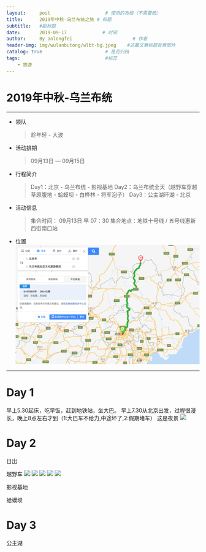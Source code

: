 ```yaml
---
layout:     post                    # 使用的布局（不需要改）
title:      2019年中秋-乌兰布统之旅 # 标题
subtitle:   #副标题
date:       2019-09-17             # 时间
author:     By anlongfei                      # 作者
header-img: img/wulanbutong/wlbt-bg.jpeg    #这篇文章标题背景图片
catalog: true                       # 是否归档
tags:                               #标签
    - 旅游
---
```


# 2019年中秋-乌兰布统

-----

* 领队
    > 趁年轻 - 大波
* 活动排期
    > 09月13日 — 09月15日
* 行程简介
    > Day1：北京 - 乌兰布统 - 影视基地
    > Day2：乌兰布统全天（越野车穿越草原腹地 - 蛤蟆坝 - 白桦林 - 将军泡子）
    > Day3：公主湖环湖 - 北京
* 活动信息
    > 集合时间： 09月13日  早 07：30
    > 集合地点：地铁十号线 / 五号线惠新西街南口站
* 位置
![](/img/wulanbutong/bj2wlbt.png)

-----


# Day 1
早上5.30起床，吃早饭，赶到地铁站，坐大巴。
早上7.30从北京出发，过程很漫长，晚上8点左右才到（1:大巴车不给力,中途坏了,2:假期堵车）
这是夜景
![](/img/wlanbutong/d1_yejing.jpg)

# Day 2

日出

越野车
![](/img/wlanbutong/yyc01.jpg)
![](/img/wlanbutong/yyc02.jpg)
![](/img/wlanbutong/yyc03.jpg)
![](/img/wlanbutong/yyc04.jpg)
![](/img/wlanbutong/yyc05.jpg)

影视基地

蛤蟆坝

# Day 3

公主湖


